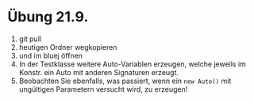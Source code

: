 # Übung 21.9.

1. git pull
2. heutigen Ordner wegkopieren
3. und im bluej öffnen
4. In der Testklasse weitere Auto-Variablen erzeugen, welche jeweils im Konstr.
   ein Auto mit anderen Signaturen erzeugt.
5. Beobachten Sie ebenfalls, was passiert, wenn ein `new Auto()` mit ungültigen
   Parametern versucht wird, zu erzeugen!
